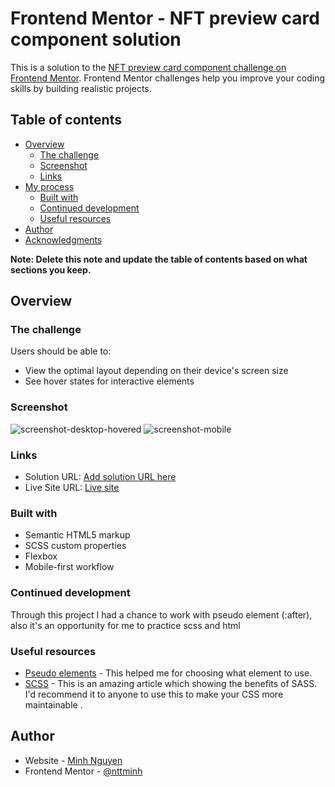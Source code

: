 # Frontend Mentor - NFT preview card component solution

This is a solution to the [NFT preview card component challenge on Frontend Mentor](https://www.frontendmentor.io/challenges/nft-preview-card-component-SbdUL_w0U). Frontend Mentor challenges help you improve your coding skills by building realistic projects.

## Table of contents

-   [Overview](#overview)
    -   [The challenge](#the-challenge)
    -   [Screenshot](#screenshot)
    -   [Links](#links)
-   [My process](#my-process)
    -   [Built with](#built-with)
    -   [Continued development](#continued-development)
    -   [Useful resources](#useful-resources)
-   [Author](#author)
-   [Acknowledgments](#acknowledgments)

**Note: Delete this note and update the table of contents based on what sections you keep.**

## Overview

### The challenge

Users should be able to:

-   View the optimal layout depending on their device's screen size
-   See hover states for interactive elements

### Screenshot

![screenshot-desktop-hovered](https://user-images.githubusercontent.com/59038507/153959240-a32f7841-b88a-4340-bc4b-3630776a82f3.JPG)
![screenshot-mobile](https://user-images.githubusercontent.com/59038507/153959242-cbc14922-c98e-4a41-a234-bbab122cf48c.JPG)


### Links

-   Solution URL: [Add solution URL here](https://your-solution-url.com)
-   Live Site URL: [Live site](https://nft-preview-card-component-lilac.vercel.app/)

### Built with

-   Semantic HTML5 markup
-   SCSS custom properties
-   Flexbox
-   Mobile-first workflow

### Continued development

Through this project I had a chance to work with pseudo element (:after), also it's an opportunity for me to practice scss and html

### Useful resources

-   [Pseudo elements](https://developer.mozilla.org/en-US/docs/Web/CSS/Pseudo-elements) - This helped me for choosing what element to use.
-   [SCSS](https://www.mugo.ca/Blog/7-benefits-of-using-SASS-over-conventional-CSS) - This is an amazing article which showing the benefits of SASS. I'd recommend it to anyone to use this to make your CSS more maintainable .

## Author

-   Website - [Minh Nguyen](hhttps://github.com/nttminh)
-   Frontend Mentor - [@nttminh](https://www.frontendmentor.io/profile/yourusername)
